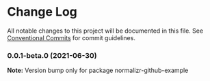 # Change Log

All notable changes to this project will be documented in this file.
See [Conventional Commits](https://conventionalcommits.org) for commit guidelines.

### 0.0.1-beta.0 (2021-06-30)

**Note:** Version bump only for package normalizr-github-example
